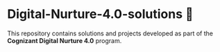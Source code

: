 # Digital-Nurture-4.0-solutions 🚀

This repository contains solutions and projects developed as part of the **Cognizant Digital Nurture 4.0** program. 
